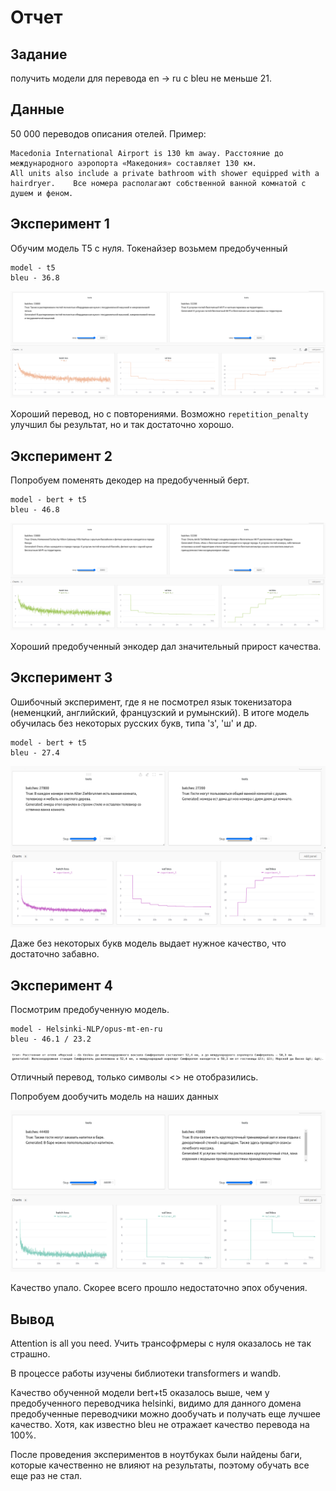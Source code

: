 # Отчет
 
## Задание
получить модели для перевода en -> ru с bleu не меньше 21.

## Данные
50 000 переводов описания отелей. Пример:
```
Macedonia International Airport is 130 km away.	Расстояние до международного аэропорта «Македония» составляет 130 км.
All units also include a private bathroom with shower equipped with a hairdryer.	Все номера располагают собственной ванной комнатой с душем и феном.
```
## Эксперимент 1
Обучим модель Т5 с нуля. Токенайзер возьмем предобученный
```
model - t5
bleu - 36.8
```
![plot](pics/experiment_1.png)

Хороший перевод, но с повторениями. Возможно `repetition_penalty` улучшил бы результат, но и так достаточно хорошо.

## Эксперимент 2
Попробуем поменять декодер на предобученный берт.

```
model - bert + t5
bleu - 46.8
```
![plot](pics/experiment_2.png)

Хороший предобученный энкодер дал значительный прирост качества.

## Эксперимент 3
Ошибочный эксперимент, где я не посмотрел язык токенизатора (неменцкий, английский, французский и румынский). В итоге модель обучилась без некоторых русских букв, типа 'з', 'ш' и др.
```
model - bert + t5
bleu - 27.4
```
![plot](pics/experiment_3.png)

Даже без некоторых букв модель выдает нужное качество, что достаточно забавно.


## Эксперимент 4
Посмотрим предобученную модель.
```
model - Helsinki-NLP/opus-mt-en-ru
bleu - 46.1 / 23.2
```
![plot](pics/experiment_4_1.png)

Отличный перевод, только символы <> не отобразились.

Попробуем дообучить модель на наших данных

![plot](pics/experiment_4_2.png)

Качество упало. Скорее всего прошло недостаточно эпох обучения.

## Вывод
Attention is all you need. Учить трансофрмеры с нуля оказалось не так страшно. 

В процессе работы изучены библиотеки transformers и wandb.

Качество обученной модели bert+t5 оказалось выше, чем у предобученного переводчика helsinki, видимо для данного домена предобученные переводчики можно дообучать и получать еще лучшее качество. Хотя, как известно bleu не отражает качество перевода на 100%.

После проведения экспериментов в ноутбуках были найдены баги, которые качественно не влияют на результаты, поэтому обучать все еще раз не стал.




